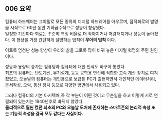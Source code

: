 ## 006 요약

컴퓨터 하드웨어는 그야말로 모든 종류의 디지털 하드웨어를 아우르며, 집적회로의 발명을 시작으로 60년 동안 기하급수적으로 성능이 향상됐다.<br>
일정한 기간마다 회로는 꾸준히 특정 비율로 더 작아지거나 저렴해지거나 성능이 높아졌다.
이 현상을 가장 간단하게 설명하는 법칙이 **무어의 법칙** 이다.

이토록 엄청난 성능 향상이 우리의 삶을 그토록 많이 바꿔 놓은 디지털 혁명의 주된 원인이다.

성능과 용량의 증가는 컴퓨팅과 컴퓨터에 대한 인식도 바꾸어 놓았다.<br>
최초의 컴퓨터는 탄도계산, 무기설계, 등등 공학용 연산에 적합한 고속 계산 장치로 여겨졌었고, 오늘날의 컴퓨터는 개인용으로 보급된 PC가 출현하면서 개인적인 데이터처리, 문서작성, 오락, 통신 장치 등으로 다양한 방면에서 사용되고 있다.

그러나 컴퓨터의 기본 아키텍처,즉 각 부분이 어떤 것이고 무슨일을 하고 어떻게 서로 연결되어 있는지는 1940년후로 바뀌지 않았다.<br>
**물리적으로 훨씬 컸던 최초의 PC와 오늘날 도처에 존재하는 스마트폰의 논리적 속성 또는 기능적 속성을 결국 모두 같다는 사실이다.**
